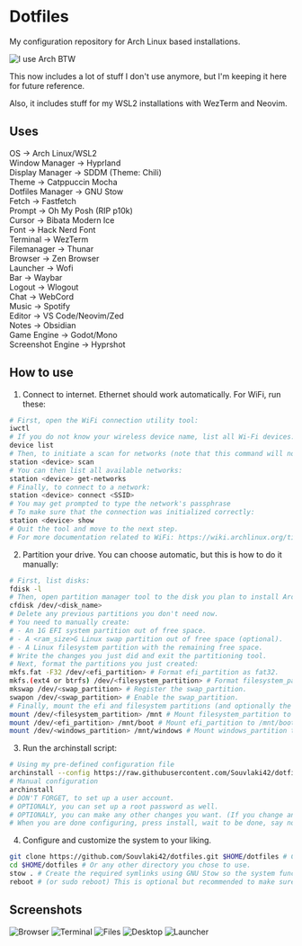 # Dotfiles
My configuration repository for Arch Linux based installations.

![I use Arch BTW](https://raw.githubusercontent.com/Souvlaki42/dotfiles/main/.local/assets/arch.jpg)

This now includes a lot of stuff I don't use anymore, but I'm keeping it here for future reference.

Also, it includes stuff for my WSL2 installations with WezTerm and Neovim.

## Uses
OS -> Arch Linux/WSL2 \
Window Manager -> Hyprland \
Display Manager -> SDDM (Theme: Chili) \
Theme -> Catppuccin Mocha \
Dotfiles Manager -> GNU Stow \
Fetch -> Fastfetch \
Prompt -> Oh My Posh (RIP p10k) \
Cursor -> Bibata Modern Ice \
Font -> Hack Nerd Font \
Terminal -> WezTerm \
Filemanager -> Thunar \
Browser -> Zen Browser \
Launcher -> Wofi \
Bar -> Waybar \
Logout -> Wlogout \
Chat -> WebCord \
Music -> Spotify \
Editor -> VS Code/Neovim/Zed \
Notes -> Obsidian \
Game Engine -> Godot/Mono \
Screenshot Engine -> Hyprshot

## How to use
1. Connect to internet.
Ethernet should work automatically.
For WiFi, run these:
```bash
# First, open the WiFi connection utility tool:
iwctl
# If you do not know your wireless device name, list all Wi-Fi devices:
device list
# Then, to initiate a scan for networks (note that this command will not output anything):
station <device> scan
# You can then list all available networks:
station <device> get-networks
# Finally, to connect to a network:
station <device> connect <SSID>
# You may get prompted to type the network's passphrase
# To make sure that the connection was initialized correctly:
station <device> show
# Quit the tool and move to the next step.
# For more documentation related to WiFi: https://wiki.archlinux.org/title/iwd.
```
2. Partition your drive.
You can choose automatic, but this is how to do it manually:
```bash
# First, list disks:
fdisk -l
# Then, open partition manager tool to the disk you plan to install Arch Linux to:
cfdisk /dev/<disk_name>
# Delete any previous partitions you don't need now.
# You need to manually create:
# - An 1G EFI system partition out of free space.
# - A <ram_size>G Linux swap partition out of free space (optional).
# - A Linux filesystem partition with the remaining free space.
# Write the changes you just did and exit the partitioning tool.
# Next, format the partitions you just created:
mkfs.fat -F32 /dev/<efi_partition> # Format efi_partition as fat32.
mkfs.(ext4 or btrfs) /dev/<filesystem_partition> # Format filesystem_partition as ext4 or btrfs. 
mkswap /dev/<swap_partition> # Register the swap_partition.
swapon /dev/<swap_partition> # Enable the swap_partition.
# Finally, mount the efi and filesystem partitions (and optionally the windows one):
mount /dev/<filesystem_partition> /mnt # Mount filesystem_partition to /mnt.
mount /dev/<efi_partition> /mnt/boot # Mount efi_partition to /mnt/boot.
mount /dev/<windows_partition> /mnt/windows # Mount windows_partition to /mnt/windows.
```
3. Run the archinstall script:
```bash
# Using my pre-defined configuration file
archinstall --config https://raw.githubusercontent.com/Souvlaki42/dotfiles/main/.local/assets/user_configuration.json
# Manual configuration
archinstall
# DON'T FORGET, to set up a user account.
# OPTIONALY, you can set up a root password as well.
# OPTIONALY, you can make any other changes you want. (If you change anything else, please save new user configuration to /mnt/root or somewhere else)
# When you are done configuring, press install, wait to be done, say no to chroot, reboot and move to the next and final step.
```
4. Configure and customize the system to your liking.
```bash
git clone https://github.com/Souvlaki42/dotfiles.git $HOME/dotfiles # Can be any other directory you like.
cd $HOME/dotfiles # Or any other directory you chose to use.
stow . # Create the required symlinks using GNU Stow so the system functions like you want to.
reboot # (or sudo reboot) This is optional but recommended to make sure the changes are applied before using the system.
```

## Screenshots
![Browser](https://raw.githubusercontent.com/Souvlaki42/dotfiles/main/.local/assets/browser.png)
![Terminal](https://raw.githubusercontent.com/Souvlaki42/dotfiles/main/.local/assets/terminal.png)
![Files](https://raw.githubusercontent.com/Souvlaki42/dotfiles/main/.local/assets/files.png)
![Desktop](https://raw.githubusercontent.com/Souvlaki42/dotfiles/main/.local/assets/desktop.png)
![Launcher](https://raw.githubusercontent.com/Souvlaki42/dotfiles/main/.local/assets/launcher.png)
